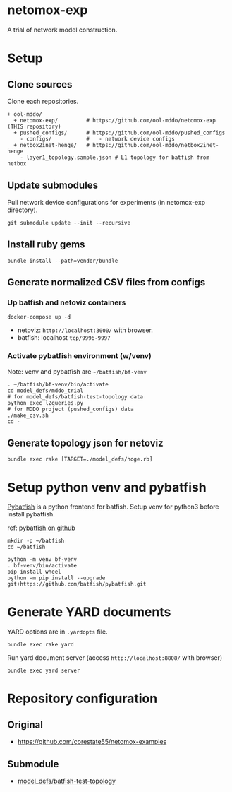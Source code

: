 # netomox-exp
A trial of network model construction.

# Setup

## Clone sources

Clone each repositories.

```text
+ ool-mddo/
  + netomox-exp/         # https://github.com/ool-mddo/netomox-exp (THIS repository)
  + pushed_configs/      # https://github.com/ool-mddo/pushed_configs
    - configs/           #   - network device configs
  + netbox2inet-henge/   # https://github.com/ool-mddo/netbox2inet-henge
    - layer1_topology.sample.json # L1 topology for batfish from netbox
```

## Update submodules

Pull network device configurations for experiments (in netomox-exp directory).

```shell
git submodule update --init --recursive
```

## Install ruby gems

```shell
bundle install --path=vendor/bundle
```

## Generate normalized CSV files from configs

### Up batfish and netoviz containers

```shell
docker-compose up -d
```

- netoviz: `http://localhost:3000/` with browser.
- batfish: localhost `tcp/9996-9997`

### Activate pybatfish environment (w/venv)

Note: venv and pybatfish are `~/batfish/bf-venv`

```shell
. ~/batfish/bf-venv/bin/activate
cd model_defs/mddo_trial
# for model_defs/batfish-test-topology data
python exec_l2queries.py
# for MDDO project (pushed_configs) data
./make_csv.sh
cd -
```

## Generate topology json for netoviz

```shell
bundle exec rake [TARGET=./model_defs/hoge.rb]
```

# Setup python venv and pybatfish

[Pybatfish](https://github.com/batfish/pybatfish) is a python frontend for batfish.
Setup venv for python3 before install pybatfish.

ref: [pybatfish on github](https://github.com/batfish/pybatfish#install-pybatfish)

```
mkdir -p ~/batfish
cd ~/batfish

python -m venv bf-venv
. bf-venv/bin/activate
pip install wheel
python -m pip install --upgrade git+https://github.com/batfish/pybatfish.git
```

# Generate YARD documents

YARD options are in `.yardopts` file.

```shell
bundle exec rake yard
```

Run yard document server (access `http://localhost:8808/` with browser)

```shell
bundle exec yard server
```

# Repository configuration

## Original

- https://github.com/corestate55/netomox-examples

## Submodule

- [model_defs/batfish-test-topology](https://github.com/corestate55/batfish-test-topology)
